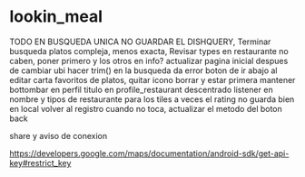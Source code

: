 # lookin_meal

TODO
EN BUSQUEDA UNICA NO GUARDAR EL DISHQUERY,
Terminar busqueda platos compleja, menos exacta,
Revisar types en restaurante no caben, poner primero y los otros en info?
actualizar pagina inicial despues de cambiar ubi
hacer trim() en la busqueda da error
boton de ir abajo al editar carta
favoritos de platos, quitar icono borrar y estar primera
mantener bottombar en perfil
titulo en profile_restaurant descentrado
listener en nombre y tipos de restaurante para los tiles
a veces el rating no guarda bien en local
volver al registro cuando no toca, actualizar el metodo del boton back

share y aviso de conexion

https://developers.google.com/maps/documentation/android-sdk/get-api-key#restrict_key


 
